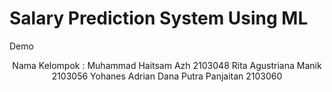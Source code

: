 # Salary Prediction System Using ML
 Demo 

<p align= "center">
    Nama Kelompok :
    Muhammad Haitsam Azh                2103048
    Rita Agustriana Manik               2103056
    Yohanes Adrian Dana Putra Panjaitan 2103060
</p>
